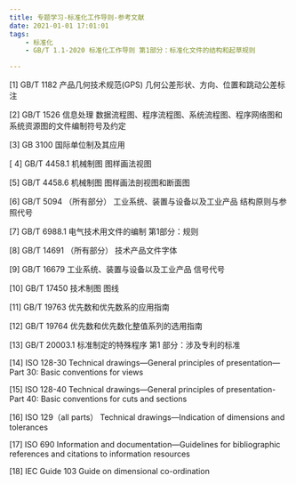 ```yaml
---
title: 专题学习-标准化工作导则-参考文献
date: 2021-01-01 17:01:01
tags: 
	- 标准化
	- GB/T 1.1-2020 标准化工作导则 第1部分：标准化文件的结构和起草规则

---
```




[1] GB/T 1182 产品几何技术规范(GPS) 几何公差形状、方向、位置和跳动公差标注

[2] GB/T 1526 信息处理 数据流程图、程序流程图、系统流程图、程序网络图和系统资源图的文件编制符号及约定

[3] GB 3100 国际单位制及其应用

[ 4] GB/T 4458.1 机械制图 图样画法视图

[5] GB/T 4458.6 机械制图 图样画法剖视图和断面图

[6] GB/T 5094 （所有部分） 工业系统、装置与设备以及工业产品 结构原则与参照代号

[7] GB/T 6988.1 电气技术用文件的编制 第1部分：规则

[8] GB/T 14691 （所有部分） 技术产品文件字体

[9] GB/T 16679 工业系统、装置与设备以及工业产品 信号代号

[10] GB/T 17450 技术制图 图线

[11] GB/T 19763 优先数和优先数系的应用指南

[12] GB/T 19764 优先数和优先数化整值系列的选用指南

[13] GB/T 20003.1 标准制定的特殊程序 第1 部分：涉及专利的标准

[14] ISO 128-30 Technical drawings—General principles of presentation—Part 30: Basic conventions for views

[15] ISO 128-40 Technical drawings—General principles of presentation-Part 40: Basic conventions for cuts and sections

[16] ISO 129（all parts） Technical drawings—Indication of dimensions and tolerances

[17] ISO 690 Information and documentation—Guidelines for bibliographic references and citations to information resources

[18] IEC Guide 103  Guide on dimensional co-ordination

